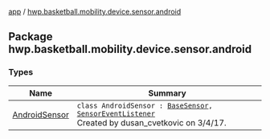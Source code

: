 [app](../index.md) / [hwp.basketball.mobility.device.sensor.android](.)

## Package hwp.basketball.mobility.device.sensor.android

### Types

| Name | Summary |
|---|---|
| [AndroidSensor](-android-sensor/index.md) | `class AndroidSensor : `[`BaseSensor`](../hwp.basketball.mobility.device.sensor/-base-sensor/index.md)`, `[`SensorEventListener`](https://developer.android.com/reference/android/hardware/SensorEventListener.html)<br>Created by dusan_cvetkovic on 3/4/17. |
